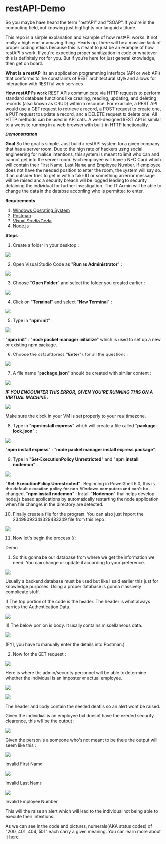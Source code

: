 # restAPI-Demo
So you maybe have heard the term "restAPI" and "SOAP". If you're in the computing field, not knowing just highlights our languid attitude. 

This repo is a simple explanation and example of how restAPI works. It not really a high end or amazing thing. Heads up, there will be a massive lack of proper coding ethics because this is meant to just be an example of how restAPI's work. If you're expecting proper sanitization in code or whatever this is definitely not for you. But if you're here for just general knowledge, then get on board.


**What is a restAPI**
Its an application programming interface (API or web API) that conforms to the constraints of REST architectural style and allows for interaction with RESTful web services. 

**How restAPI's work**
REST APIs communicate via HTTP requests to perform standard database functions like creating, reading, updating, and deleting records (also known as CRUD) within a resource. For example, a REST API would use a GET request to retrieve a record, a POST request to create one, a PUT request to update a record, and a DELETE request to delete one. All HTTP methods can be used in API calls. A well-designed REST API is similar to a website running in a web browser with built-in HTTP functionality.

***Demonstration***

**Goal**
So the goal is simple. Just build a restAPI system for a given company that has a server room. Due to the high rate of hackers using social engineering for malice intentions, this system is meant to limit who can and cannot get into the server room. Each employee will have a NFC Card which will contain their First Name, Last Name and Employee Number. If employee does not have the needed position to enter the room, the system will say so. If an outsider tries to get in with a fake ID or something an error message will be raised and a security breach will be logged leading to security detaining the individual for further investigation. The IT Admin will be able to change the data in the databse according who is permitted to enter.

**Requirements**
1) [Windows Operating System](https://www.microsoft.com/software-download/windows11)
2) [Postman](https://www.postman.com/downloads/)
3) [Visual Studio Code](https://visualstudio.microsoft.com/downloads/)
4) [Node.js](https://nodejs.org/en/download/)

**Steps**
1) Create a folder in your desktop : 

![](2.png)

2) Open Visual Studio Code as "**Run as Administrator**" :

![](1.png)


3) Choose "**Open Folder**" and select the folder you created earlier :

![](3.png)


4) Click on "**Terminal**" and select "**New Terminal**" :

![](4.png)

5) Type in "**npm init**" :

![](5.png)

"**npm init**" : "**node packet manager initialize**" which is used to set up a new or existing npm package.

6) Choose the default(press "**Enter**"), for all the questions :

![](6.png)

7) A file name "**package.json**" should be created with similar content :

![](8.png)

***IF YOU ENCOUNTER THIS ERROR, GIVEN YOU'RE RUNNING THIS ON A VIRTUAL MACHINE :***

![](9.png)

Make sure the clock in your VM is set properly to your real timezone.

8) Type in "**npm install express**" which will create a file called "**package-lock.json**" :

![](10.png)

"**npm install express**" : "**node packet manager install express package**".

9) Type in "**Set-ExecutionPolicy Unrestricted**" and "**npm install nodemon**" :

![](11.png)

"**Set-ExecutionPolicy Unrestricted**" : Beginning in PowerShell 6.0, this is the default execution policy for non-Windows computers and can't be changed.
"**npm install nodemon**" : Install "**Nodemon**" that helps develop node.js based applications by automatically restarting the node application when file changes in the directory are detected.

10) Finally create a file for the program. You can also just import the 23498092348329483249 file from this repo :

![](12.png)

11) Now let's begin the process ((:


Demo 

1) So this gonna be our database from where we get the information we need. You can change or update it according to your preference. 

![](db1.png)

Usually a backend database must be used but like I said earlier this just for knowledge purposes. Using a proper database is gonna massively complicate stuff.

I) The top portion of the code is the header. The header is what always carries the Authentication Data.

![](header.png)

II) The below portion is body. It usally contains miscellaneous data.

![](body.png)

(FYI, you have to manually enter the details into Postman.)

2) Now for the GET request : 

![](get.png)

Here is where the admin/security personnel will be able to determine whether the individual is an imposter or actual employee. 

![](header.png)

![](bod.png)

The header and body contain the needed deatils so an alert wont be raised.

Given the individual is an employee but doesnt have the needed security clearence, this will be the output : 

![](invalid.png)

Given the person is a someone who's not meant to be there the output will seem like this :

![](fname.png)

Invalid First Name

![](lname.png)

Invalid Last Name

![](ssngg.png)

Invalid Employee Number

This will the raise an alert which will lead to the individual not being able to execute their intentions. 

As we can see in the code and pictures, numerals(AKA status codes) of "200, 401, 404, 501" each carry a given meaning. You can learn more about it [here](https://en.wikipedia.org/wiki/List_of_HTTP_status_codes).
